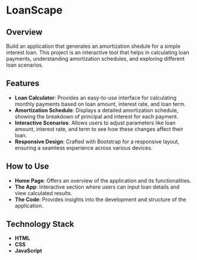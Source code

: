 # LoanScape

## Overview
Build an application that generates an amortization shedule for a simple interest loan. This project is an interactive tool that helps in calculating loan payments, understanding amortization schedules, and exploring different loan scenarios.

## Features
- **Loan Calculator**: Provides an easy-to-use interface for calculating monthly payments based on loan amount, interest rate, and loan term.
- **Amortization Schedule**: Displays a detailed amortization schedule, showing the breakdown of principal and interest for each payment.
- **Interactive Scenarios**: Allows users to adjust parameters like loan amount, interest rate, and term to see how these changes affect their loan.
- **Responsive Design**: Crafted with Bootstrap for a responsive layout, ensuring a seamless experience across various devices.

## How to Use
- **Home Page**: Offers an overview of the application and its functionalities.
- **The App**: Interactive section where users can input loan details and view calculated results.
- **The Code**: Provides insights into the development and structure of the application.

## Technology Stack
- **HTML**
- **CSS**
- **JavaScript**
